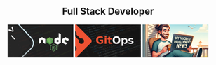 <h2 align="center">Full Stack Developer </h2>

<div align="center">

[![Building a CLI with Node.js in 2024?](./assets/1.png)](https://egmz.medium.com)
[![Wait, What’s GitOps?](./assets/3.png)](https://medium.com/nmc-techblog/wait-whats-gitops-a9c257162df8)
[![My 7 Favorite Development News Sources in 2024](./assets/2.png)](https://medium.com/nmc-techblog/my-7-favorite-development-news-sources-in-2024-8540a2a8a733)

</div>
